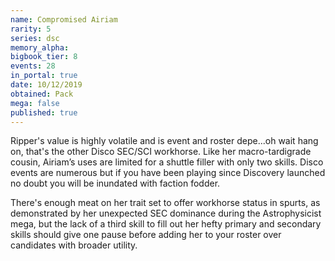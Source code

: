 ```yaml
---
name: Compromised Airiam
rarity: 5
series: dsc
memory_alpha:
bigbook_tier: 8
events: 28
in_portal: true
date: 10/12/2019
obtained: Pack
mega: false
published: true
---
```


Ripper's value is highly volatile and is event and roster depe...oh wait hang on, that's the other Disco SEC/SCI workhorse. Like her macro-tardigrade cousin, Airiam’s uses are limited for a shuttle filler with only two skills. Disco events are numerous but if you have been playing since Discovery launched no doubt you will be inundated with faction fodder.

There's enough meat on her trait set to offer workhorse status in spurts, as demonstrated by her unexpected SEC dominance during the Astrophysicist mega, but the lack of a third skill to fill out her hefty primary and secondary skills should give one pause before adding her to your roster over candidates with broader utility.
